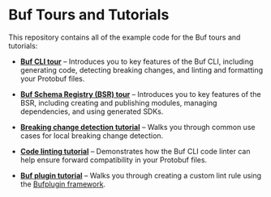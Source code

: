 # Buf Tours and Tutorials

This repository contains all of the example code for the Buf tours and tutorials:

- **[Buf CLI tour][buf-cli]** – Introduces you to key features of the Buf CLI, including generating code, detecting
  breaking changes, and linting and formatting your Protobuf files.

- **[Buf Schema Registry (BSR) tour][bsr]** – Introduces you to key features of the BSR, including creating and
  publishing modules, managing dependencies, and using generated SDKs.

- **[Breaking change detection tutorial][breaking]** – Walks you through common use cases for local breaking change
  detection.

- **[Code linting tutorial][lint]** – Demonstrates how the Buf CLI code linter can help ensure forward compatibility
  in your Protobuf files.

- **[Buf plugin tutorial][plugin]** – Walks you through creating a custom lint rule using the [Bufplugin framework][bufplugin].

[breaking]: https://buf.build/docs/breaking/tutorial
[bsr]: https://buf.build/docs/tutorials/getting-started-with-bsr
[buf-cli]: https://buf.build/docs/tutorials/getting-started-with-buf-cli
[bufplugin]: https://github.com/bufbuild/bufplugin/tree/main
[lint]: https://buf.build/docs/lint/tutorial
[plugin]: https://buf.build/docs/breaking/tutorial
[bsr]: https://buf.build/docs/cli/buf-plugins/tutorial-create-buf-plugin
